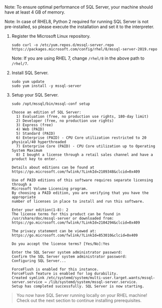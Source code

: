 Note: To ensure optimal performance of SQL Server, your machine should have at least 4 GB of memory.

Note: In case of RHEL8, Python 2 required for running SQL Server is not pre-installed, so please execute the installation and set it to the interpreter.

1. Register the Microsoft Linux repository.

    ```terminal
    sudo curl -o /etc/yum.repos.d/mssql-server.repo https://packages.microsoft.com/config/rhel/8/mssql-server-2019.repo
    ```

    Note: If you are using RHEL 7, change `/rhel/8` in the above path to `/rhel/7`.

2. Install SQL Server.

    ```terminal
    sudo yum update
    sudo yum install -y mssql-server
    ```

3. Setup your SQL Server.

    ```terminal
    sudo /opt/mssql/bin/mssql-conf setup
    ```

    ```results
    Choose an edition of SQL Server:
      1) Evaluation (free, no production use rights, 180-day limit)
      2) Developer (free, no production use rights)
      3) Express (free)
      4) Web (PAID)
      5) Standard (PAID)
      6) Enterprise (PAID) - CPU Core utilization restricted to 20 physical/40 hyperthreaded
      7) Enterprise Core (PAID) - CPU Core utilization up to Operating System Maximum
      8) I bought a license through a retail sales channel and have a product key to enter.

    Details about editions can be found at
    https://go.microsoft.com/fwlink/?LinkId=2109348&clcid=0x409

    Use of PAID editions of this software requires separate licensing through a
    Microsoft Volume Licensing program.
    By choosing a PAID edition, you are verifying that you have the appropriate
    number of licenses in place to install and run this software.

    Enter your edition(1-8): 2
    The license terms for this product can be found in
    /usr/share/doc/mssql-server or downloaded from:
    https://go.microsoft.com/fwlink/?LinkId=2104294&clcid=0x409

    The privacy statement can be viewed at:
    https://go.microsoft.com/fwlink/?LinkId=853010&clcid=0x409

    Do you accept the license terms? [Yes/No]:Yes

    Enter the SQL Server system administrator password:
    Confirm the SQL Server system administrator password:
    Configuring SQL Server...

    ForceFlush is enabled for this instance.
    ForceFlush feature is enabled for log durability.
    Created symlink /etc/systemd/system/multi-user.target.wants/mssql-server.service → /lib/systemd/system/mssql-server.service.
    Setup has completed successfully. SQL Server is now starting.
    ```

> You now have SQL Server running locally on your RHEL machine! Check out the next section to continue installing prerequisites.
